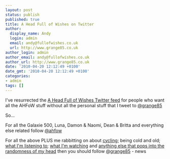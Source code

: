 ```yaml
---
layout: post
status: publish
published: true
title: A Head Full of Wishes on Twitter
author:
  display_name: Andy
  login: admin
  email: andy@fullofwishes.co.uk
  url: http://www.grange85.co.uk
author_login: admin
author_email: andy@fullofwishes.co.uk
author_url: http://www.grange85.co.uk
date: '2010-04-20 12:12:49 +0100'
date_gmt: '2010-04-20 12:12:49 +0100'
categories:
- admin
tags: []
---
```

<div>I&#39;ve resurrected the <a href="http://twitter.com/ahfow">A Head Full of Wishes Twitter feed</a> for people who want all the AHFoW stuff without all the personal stuff that I tweet to <a href="http://twitter.com/grange85">@grange85</a>
<p /> So...
<p />For all the Galaxie 500, Luna, Damon &amp; Naomi, Dean &amp; Britta and everything else related follow <a href="http://twitter.com/ahfow">@ahfow</a>
<p />For all the above PLUS me rabbitting on about <a href="http://twitter.com/grange85/status/11356416984">cycling</a>; being cold and old; <a href="http://twitter.com/grange85/status/12507171477">what I&#39;m listening to</a>; <a href="http://twitter.com/grange85/statuses/12415564401">what I&#39;m watching</a> and <a href="http://twitter.com/grange85/status/11747066792">anything else that pops into the randomness of my head</a> then you should follow <a href="http://twitter.com/grange85">@grange85</a>
- news
</p></div>
